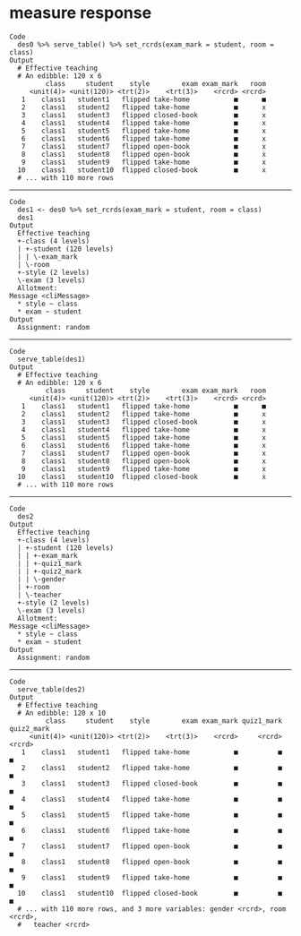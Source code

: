 # measure response

    Code
      des0 %>% serve_table() %>% set_rcrds(exam_mark = student, room = class)
    Output
      # Effective teaching 
      # An edibble: 120 x 6
             class     student    style        exam exam_mark   room
         <unit(4)> <unit(120)> <trt(2)>    <trt(3)>    <rcrd> <rcrd>
       1    class1   student1   flipped take-home           ■      ■
       2    class1   student2   flipped take-home           ■      x
       3    class1   student3   flipped closed-book         ■      x
       4    class1   student4   flipped take-home           ■      x
       5    class1   student5   flipped take-home           ■      x
       6    class1   student6   flipped take-home           ■      x
       7    class1   student7   flipped open-book           ■      x
       8    class1   student8   flipped open-book           ■      x
       9    class1   student9   flipped take-home           ■      x
      10    class1   student10  flipped closed-book         ■      x
      # ... with 110 more rows

---

    Code
      des1 <- des0 %>% set_rcrds(exam_mark = student, room = class)
      des1
    Output
      Effective teaching
      +-class (4 levels)
      | +-student (120 levels)
      | | \-exam_mark
      | \-room
      +-style (2 levels)
      \-exam (3 levels)
      Allotment:
    Message <cliMessage>
      * style ~ class
      * exam ~ student
    Output
      Assignment: random 

---

    Code
      serve_table(des1)
    Output
      # Effective teaching 
      # An edibble: 120 x 6
             class     student    style        exam exam_mark   room
         <unit(4)> <unit(120)> <trt(2)>    <trt(3)>    <rcrd> <rcrd>
       1    class1   student1   flipped take-home           ■      ■
       2    class1   student2   flipped take-home           ■      x
       3    class1   student3   flipped closed-book         ■      x
       4    class1   student4   flipped take-home           ■      x
       5    class1   student5   flipped take-home           ■      x
       6    class1   student6   flipped take-home           ■      x
       7    class1   student7   flipped open-book           ■      x
       8    class1   student8   flipped open-book           ■      x
       9    class1   student9   flipped take-home           ■      x
      10    class1   student10  flipped closed-book         ■      x
      # ... with 110 more rows

---

    Code
      des2
    Output
      Effective teaching
      +-class (4 levels)
      | +-student (120 levels)
      | | +-exam_mark
      | | +-quiz1_mark
      | | +-quiz2_mark
      | | \-gender
      | +-room
      | \-teacher
      +-style (2 levels)
      \-exam (3 levels)
      Allotment:
    Message <cliMessage>
      * style ~ class
      * exam ~ student
    Output
      Assignment: random 

---

    Code
      serve_table(des2)
    Output
      # Effective teaching 
      # An edibble: 120 x 10
             class     student    style        exam exam_mark quiz1_mark quiz2_mark
         <unit(4)> <unit(120)> <trt(2)>    <trt(3)>    <rcrd>     <rcrd>     <rcrd>
       1    class1   student1   flipped take-home           ■          ■          ■
       2    class1   student2   flipped take-home           ■          ■          ■
       3    class1   student3   flipped closed-book         ■          ■          ■
       4    class1   student4   flipped take-home           ■          ■          ■
       5    class1   student5   flipped take-home           ■          ■          ■
       6    class1   student6   flipped take-home           ■          ■          ■
       7    class1   student7   flipped open-book           ■          ■          ■
       8    class1   student8   flipped open-book           ■          ■          ■
       9    class1   student9   flipped take-home           ■          ■          ■
      10    class1   student10  flipped closed-book         ■          ■          ■
      # ... with 110 more rows, and 3 more variables: gender <rcrd>, room <rcrd>,
      #   teacher <rcrd>

